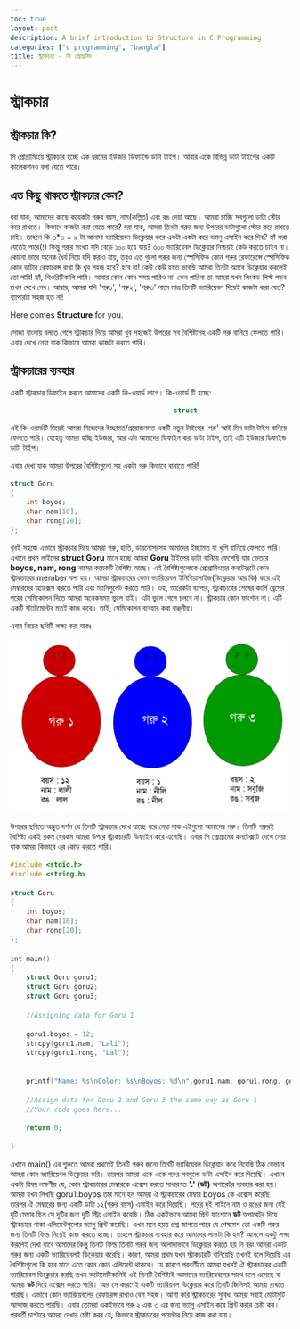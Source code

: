```yaml
---
toc: true
layout: post
description: A brief introduction to Structure in C Programming
categories: ["c programming", "bangla"]
title: স্ট্রাকচার - সি প্রোগ্রামিং
---
```

# স্ট্রাকচার

## স্ট্রাকচার কি?

সি প্রোগ্রামিংয়ে স্ট্রাকচার হচ্ছে এক ধরনের ইউজার ডিফাইন্ড ডাটা টাইপ। আবার একে বিভিন্ন ডাটা টাইপের একটি কালেকশনও বলা যেতে পারে।

## এত কিছু থাকতে স্ট্রাকচার কেন?

ধরা যাক, আমাদের কাছে কয়েকটা গরুর বয়স, নাম(কল্পিত) এবং রঙ দেয়া আছে। আমরা চাচ্ছি সবগুলো ডাটা স্টোর করে রাখতে। কিভাবে কাজটা করা যেতে পারে? ধরা যাক, আমরা তিনটা গরুর জন্য উপরের ডাটাগুলো স্টোর করে রাখতে চাই। তাহলে কি ৩\*৩ = ৯ টা আলাদা ভ্যারিয়েবল ডিক্লেয়ার করে একটা একটা করে ভ্যালু এসাইন করে দিব? হ্যাঁ করা যেতেই পারে(!) কিন্তু গরুর সংখ্যা যদি বেড়ে ১০০ হয়ে যায়? ৩০০ ভ্যারিয়েবল ডিক্লেয়ার নিশ্চয়ই কেউ করতে চাইব না। কোনো ভাবে অনেক ধৈর্য নিয়ে যদি করাও যায়, তবুও এত গুলো গরুর জন্য স্পেসিফিক কোন গরুর রেফারেন্সে স্পেসিফিক কোন ডাটার রেফারেন্স রাখা কি খুব সহজ হবে? হবে না! কেউ কেউ হয়ত ভাবছি আমরা তিনটা অ্যারে ডিক্লেয়ার করলেই তো পারি! হ্যাঁ, থিওরিটিকালি পারি। আবার কোন কোন সময় পারিও না! কেন পারিনা তা আমরা যখন লিংকড লিস্ট পড়ব তখন দেখে নেব। আবার, আমরা যদি 'গরু১', 'গরু২', 'গরু৩' নামে মাত্র তিনটি ভ্যারিয়েবল দিয়েই কাজটা করা যেত? ব্যাপারটা সহজ হত না!

Here comes **Structure** for you.

সোজা বাংলায় বলতে গেলে স্ট্রাকচার দিয়ে আমরা খুব সহজেই উপরের সব বৈশিষ্ট্যসহ একটি গরু বানিয়ে ফেলতে পারি। এবার দেখে নেয়া যাক কিভাবে আমরা কাজটা করতে পারি।

## স্ট্রাকচারের ব্যবহার

একটি স্ট্রাকচার ডিফাইন করতে আমাদের একটি কি-ওয়ার্ড লাগে। কি-ওয়ার্ড টি হচ্ছে:

```c
                                         struct
```

এই কি-ওয়ার্ডটি দিয়েই আমরা নিজেদের ইচ্ছামত/প্রয়োজনমত একটি নতুন টাইপের 'গরু' আই মিন ডাটা টাইপ বানিয়ে ফেলতে পারি। যেহেতু আমরা হচ্ছি ইউজার, আর এটা আমাদের ডিফাইন করা ডাটা টাইপ, তাই এটি ইউজার ডিফাইন্ড ডাটা টাইপ।

এবার দেখা যাক আমরা উপরের বৈশিষ্ট্যগুলো সহ একটা গরু কিভাবে বানাতে পারি!

```c
struct Goru
{
    int boyos;
    char nam[10];
    char rong[20];
};
```

খুবই সহজে এভাবে স্ট্রাকচার দিয়ে আমরা গরু, হাতি, ডায়নোসরসহ আমাদের ইচ্ছামত যা খুশি বানিয়ে ফেলতে পারি। এখানে প্রথম লাইনের **struct Goru** মানে হচ্ছে আমরা **Goru** টাইপের ডাটা বানিয়ে ফেলেছি যার ভেতরে **boyos, nam, rong** নামের কয়েকটি বৈশিষ্ট্য আছে। এই বৈশিষ্ট্যগুলোকে প্রোগ্রামিংয়ের কনটেক্সটে কোন স্ট্রাকচারের member বলা হয়। আমরা স্ট্রাকচারের কোন ভ্যারিয়েবল ইনিশিয়ালাইজ(ডিক্লেয়ার আর কি) করে এই মেম্বারদের অ্যাক্সেস করতে পারি এবং ম্যানিপুলেট করতে পারি। ওহ, আরেকটা ব্যাপার, স্ট্রাকচারের শেষের কার্লি ব্রেসের পরের সেমিকোলন দিতে আমরা অনেকসময় ভুলে যাই। এটা ভুলে গেলে চলবে না। স্ট্রাকচার কোন ফাংশান না। এটি একটি স্ট্যাটমেন্টের মতই কাজ করে। তাই, সেমিকোলন ব্যবহার করা বাঞ্ছনীয়।

এবার নিচের ছবিটি লক্ষ্য করা যাকঃ

![](assets/2017-03-01-c-structure/struct.png)

উপরের ছবিতে অদ্ভুত দর্শন যে তিনটি স্ট্রাকচার দেখে যাচ্ছে ধরে নেয়া যাক এইগুলো আমাদের গরু। তিনটি গরুরই বৈশিষ্ট্য একই রকম যেরকম আমরা উপরে স্ট্রাকচারটি ডিফাইন করে এসেছি। এবার সি প্রোগ্রামের কনটেক্সটে দেখে নেয়া যাক আমরা কিভাবে এর কোড করতে পারি।

```c
#include <stdio.h>
#include <string.h>

struct Goru
{
    int boyos;
    char nam[10];
    char rong[20];
};

int main()
{
    struct Goru goru1;
    struct Goru goru2;
    struct Goru goru3;

    //Assigning data for Goru 1

    goru1.boyos = 12;
    strcpy(goru1.nam, "Lali");
    strcpy(goru1.rong, "Lal");


    printf("Name: %s\nColor: %s\nBoyos: %d\n",goru1.nam, goru1.rong, goru1.boyos);

    //Assign data for Goru 2 and Goru 3 the same way as Goru 1
    //Your code goes here...

    return 0;

}
```

এখানে main() এর শুরুতে আমরা প্রথমেই তিনটি গরুর জন্যে তিনটি ভ্যারিয়েবল ডিক্লেয়ার করে নিয়েছি ঠিক যেভাবে আমরা কোন ভ্যারিয়েবল ডিক্লেয়ার করি। তারপর আমরা একে একে গরুর সবগুলো ডাটা এসাইন করে দিয়েছি। এখানে একটা বিষয় লক্ষণীয় যে, কোন স্ট্রাকচারের মেম্বারকে এক্সেস করতে সাধারণত **'.' (ডট)** অপারেটর ব্যবহার করা হয়। আমরা যখন লিখছি goru1.boyos তার মানে হল আমরা ঐ স্ট্রাকচারের মেম্বার boyos কে এক্সেস করেছি। তারপর ঐ মেম্বারের জন্য একটি ডাটা ১২(গরুর বয়স) এসাইন করে দিয়েছি। পরের দুই লাইনে নাম ও রঙের জন্য যেই দুটি মেম্বার ছিল সে দুটির জন্য দুটি স্ট্রিং এসাইন করেছি। ঠিক একইভাবে আমরা প্রিন্ট ফাংশানে **ডট** অপারেটর দিয়ে স্ট্রাকচারে থাকা এলিমেন্টগুলোর ভ্যালু প্রিন্ট করেছি। এখন মনে হয়ত প্রশ্ন জাগতে পারে যে শেষমেশ তো একটি গরুর জন্য তিনটি ফিল্ড নিয়েই কাজ করতে হচ্ছে। তাহলে স্ট্রাকচার ব্যবহার করে আমাদের লাভটা কি হল? আসলে একটু লক্ষ্য করলেই দেখা যাবে আমাদের কিন্তু তিনটি ফিল্ড তিনটি গরুর জন্য আলাদাভাবে ডিক্লেয়ার করতে হয় নি বরং আমরা একটি গরুর জন্য একটি ভ্যারিয়েবলই ডিক্লেয়ার করেছি। কারণ, আমরা প্রথম যখন স্ট্রাকচারটি বানিয়েছি তখনই বলে দিয়েছি এর বৈশিষ্ট্যগুলো কি হবে মানে এতে কোন কোন এলিমেন্ট থাকবে। যে কারণে পরবর্তীতে আমরা যখনই ঐ স্ট্রাকচারের একটি ভ্যারিয়েবল ডিক্লেয়ার করছি তখন অটোমেটিকালিই এই তিনটি বৈশিষ্ট্যই আমাদের ভ্যারিয়েবলের সাথে চলে এসেছে যা আমরা **ডট** দিয়ে এক্সেস করতে পারি। আর সে কারণেই একটি ভ্যারিয়বল ডিক্লেয়ার করে তিনটি জিনিসই আমরা রাখতে পারছি। এভাবে কোন ভ্যারিয়েবলের রেফারেন্স রাখাও বেশ সহজ। আশা করি স্ট্রাকচারের সুবিধা আমরা সবাই মোটামুটি আন্দাজ করতে পারছি। এবার তোমরা একইভাবে গরু ২ এবং ৩ এর জন্য ভ্যালু এসাইন করে প্রিন্ট করার চেষ্টা কর। পরবর্তী চাপ্টারে আমরা দেখার চেষ্টা করব যে, কিভাবে স্ট্রাকচারের পয়েন্টার নিয়ে কাজ করা যায়।
